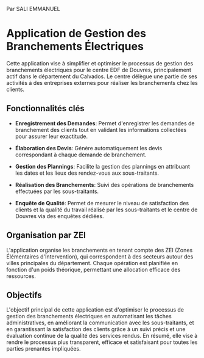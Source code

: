 Par SALI EMMANUEL 

# Application de Gestion des Branchements Électriques

Cette application vise à simplifier et optimiser le processus de gestion des branchements électriques pour le centre EDF de Douvres, principalement actif dans le département du Calvados. Le centre délègue une partie de ses activités à des entreprises externes pour réaliser les branchements chez les clients.

## Fonctionnalités clés

- **Enregistrement des Demandes**: Permet d'enregistrer les demandes de branchement des clients tout en validant les informations collectées pour assurer leur exactitude.

- **Élaboration des Devis**: Génère automatiquement les devis correspondant à chaque demande de branchement.

- **Gestion des Plannings**: Facilite la gestion des plannings en attribuant les dates et les lieux des rendez-vous aux sous-traitants. 

- **Réalisation des Branchements**: Suivi des opérations de branchements effectuées par les sous-traitants.

- **Enquête de Qualité**: Permet de mesurer le niveau de satisfaction des clients et la qualité du travail réalisé par les sous-traitants et le centre de Douvres via des enquêtes dédiées.

## Organisation par ZEI

L'application organise les branchements en tenant compte des ZEI (Zones Élémentaires d'Intervention), qui correspondent à des secteurs autour des villes principales du département. Chaque opération est planifiée en fonction d'un poids théorique, permettant une allocation efficace des ressources.

## Objectifs

L'objectif principal de cette application est d'optimiser le processus de gestion des branchements électriques en automatisant les tâches administratives, en améliorant la communication avec les sous-traitants, et en garantissant la satisfaction des clients grâce à un suivi précis et une évaluation continue de la qualité des services rendus. En résumé, elle vise à rendre le processus plus transparent, efficace et satisfaisant pour toutes les parties prenantes impliquées.